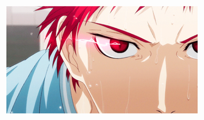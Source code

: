 <div align="center"><img src="https://github.com/rh1za/rh1za/blob/main/01baeff76f50e951df071d7c94304563 (1).gif?raw=true"/></div>
